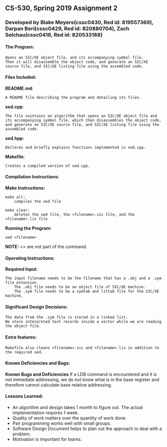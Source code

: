 <!-----------------------------------------------------------------
Name: Blake Meyers(cssc0430, Red id: 819557369), Darpan Beri(cssc0429, Red id: 820880704), Zach Selchau(cssc0418, Red id: 820533188)
 Project: CS530 Assignment 2
 File: README.md
 Notes: A README file describing the program and detailing its files.
--------------------------------------------------------------------->

## CS-530, Spring 2019 Assignment 2
### Developed by Blake Meyers(cssc0430, Red id: 819557369), Darpan Beri(cssc0429, Red id: 820880704), Zach Selchau(cssc0418, Red id: 820533188)

#### The Program:
    Opens an SIC/XE object file, and its accompanying symbol file.
    Then it will disassemble the object code, and generate an SIC/XE source file, and SIC/XE listing file using the assembled code.

#### Files Included:
**README.md**:

    A README file describing the program and detailing its files.

**xed.cpp**:

    The file cointains an algorithm that opens an SIC/XE object file and its accompanying symbol file, which then disassembles the object code, and generate an SIC/XE source file, and SIC/XE listing file using the assembled code.

**xed.hpp**:

    Declares and briefly explains functions implemented in xed.cpp.

**Makefile**:

    Creates a compiled version of xed.cpp.

#### Compilation Instructions:
**Make Instructions:**

    make all:
    	compiles the xed file

    make clear:
    	deletes the xed file, the <filename>.sic file, and the <filename>.lis file

**Running the Program:**

    xed <filename>

**NOTE:** <> are not part of the command.

#### Operating Instructions:
**Required Input**:

    The input filename needs to be the filename that has a .obj and a .sym file extension.
        The .obj file needs to be an object file of SIC/XE machine.
        The .sym file needs to be a symtab and littab file for the SIC/XE machine,

#### Significant Design Decisions:
    The data from the .sym file is stored in a linked list.
    We store interpreted text records inside a vector while we are reading the object file.

#### Extra features:

    Makefile also cleans <filename>.sic and <filename>.lis in addition to the required xed.

#### Known Deficiencies and Bugs:
**Known Bugs and Deficiencies**
    If a LDB command is encountered and it is not immediate addressing, we do not know what is in the base register and therefore cannot calculate base relative addressing.

#### Lessons Learned:
* An algorithm and design takes 1 month to figure out. The actual implementation requires 1 week.
* Quality of work matters over the quantity of work done.
* Pair programming works well with small groups.
* Software Design Document helps to plan out the approach to deal with a problem.
* Motivation is important for teams.

<!-----------------------------------------[ EOF: README.md ]--------------------------------->